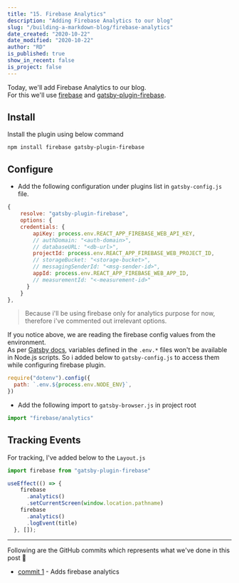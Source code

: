 ```yaml
---
title: "15. Firebase Analytics"
description: "Adding Firebase Analytics to our blog"
slug: "/building-a-markdown-blog/firebase-analytics"
date_created: "2020-10-22"
date_modified: "2020-10-22"
author: "RD"
is_published: true
show_in_recent: false
is_project: false
---
```


Today, we'll add Firebase Analytics to our blog.  
For this we'll use [firebase](https://www.npmjs.com/package/firebase) and [gatsby-plugin-firebase](https://www.gatsbyjs.org/packages/gatsby-plugin-firebase/).

## Install

Install the plugin using below command  

```
npm install firebase gatsby-plugin-firebase
```

## Configure
- Add the following configuration under plugins list in `gatsby-config.js` file.  

```js
{
    resolve: "gatsby-plugin-firebase",
    options: { 
    credentials: {
        apiKey: process.env.REACT_APP_FIREBASE_WEB_API_KEY,
        // authDomain: "<auth-domain>",
        // databaseURL: "<db-url>",
        projectId: process.env.REACT_APP_FIREBASE_WEB_PROJECT_ID,
        // storageBucket: "<storage-bucket>",
        // messagingSenderId: "<msg-sender-id>",
        appId: process.env.REACT_APP_FIREBASE_WEB_APP_ID,
        // measurementId: "<-measurement-id>"
      }
    }
},
```
> Because i'll be using firebase only for analytics purpose for now, therefore i've commented out irrelevant options.  


If you notice above, we are reading the firebase config values from the environment.  
As per [Gatsby docs](https://www.gatsbyjs.com/docs/environment-variables/), variables defined in the `.env.*` files won't be available in Node.js scripts. So i added below to `gatsby-config.js` to access them while configuring firebase plugin.  

```js
require("dotenv").config({
  path: `.env.${process.env.NODE_ENV}`,
})
```

- Add the following import to `gatsby-browser.js` in project root

```js
import "firebase/analytics" 
```

## Tracking Events

For tracking, I've added below to the `Layout.js`    

```js
import firebase from "gatsby-plugin-firebase"

useEffect(() => {
    firebase
      .analytics()
      .setCurrentScreen(window.location.pathname)
    firebase
      .analytics()
      .logEvent(title)
  }, []);
```

---
Following are the GitHub commits which represents what we've done in this post 🤩  
- [commit 1](https://github.com/raevilman/the-rd-notes/commit/cb597250df5236e9cb2ce4733a8fcc9adcef7d50) - Adds firebase analytics  